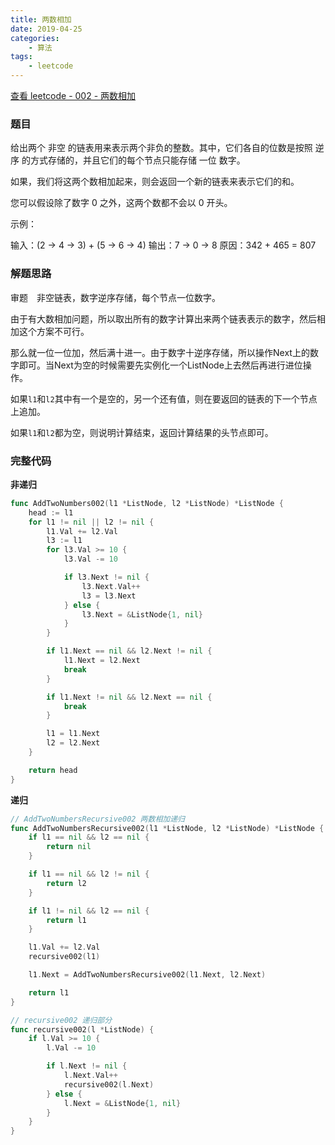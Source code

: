 ```yaml
---
title: 两数相加
date: 2019-04-25
categories:
    - 算法
tags:
    - leetcode
---
```


[查看 leetcode - 002 - 两数相加](https://leetcode.com/problems/add-two-numbers/ "leetcode - 002 - 两数相加")

### 题目

给出两个 非空 的链表用来表示两个非负的整数。其中，它们各自的位数是按照 逆序 的方式存储的，并且它们的每个节点只能存储 一位 数字。

如果，我们将这两个数相加起来，则会返回一个新的链表来表示它们的和。

您可以假设除了数字 0 之外，这两个数都不会以 0 开头。

示例：

输入：(2 -> 4 -> 3) + (5 -> 6 -> 4)
输出：7 -> 0 -> 8
原因：342 + 465 = 807

<!-- more -->

### 解题思路

审题　非空链表，数字逆序存储，每个节点一位数字。

由于有大数相加问题，所以取出所有的数字计算出来两个链表表示的数字，然后相加这个方案不可行。

那么就一位一位加，然后满十进一。由于数字十逆序存储，所以操作Next上的数字即可。当Next为空的时候需要先实例化一个ListNode上去然后再进行进位操作。

如果`l1`和`l2`其中有一个是空的，另一个还有值，则在要返回的链表的下一个节点上追加。

如果`l1`和`l2`都为空，则说明计算结束，返回计算结果的头节点即可。

### 完整代码

**非递归**

``` go
func AddTwoNumbers002(l1 *ListNode, l2 *ListNode) *ListNode {
	head := l1
	for l1 != nil || l2 != nil {
		l1.Val += l2.Val
		l3 := l1
		for l3.Val >= 10 {
			l3.Val -= 10

			if l3.Next != nil {
				l3.Next.Val++
				l3 = l3.Next
			} else {
				l3.Next = &ListNode{1, nil}
			}
		}

		if l1.Next == nil && l2.Next != nil {
			l1.Next = l2.Next
			break
		}

		if l1.Next != nil && l2.Next == nil {
			break
		}

		l1 = l1.Next
		l2 = l2.Next
	}

	return head
}
```

**递归**

``` go
// AddTwoNumbersRecursive002 两数相加递归
func AddTwoNumbersRecursive002(l1 *ListNode, l2 *ListNode) *ListNode {
	if l1 == nil && l2 == nil {
		return nil
	}

	if l1 == nil && l2 != nil {
		return l2
	}

	if l1 != nil && l2 == nil {
		return l1
	}

	l1.Val += l2.Val
	recursive002(l1)

	l1.Next = AddTwoNumbersRecursive002(l1.Next, l2.Next)

	return l1
}

// recursive002 递归部分
func recursive002(l *ListNode) {
	if l.Val >= 10 {
		l.Val -= 10

		if l.Next != nil {
			l.Next.Val++
			recursive002(l.Next)
		} else {
			l.Next = &ListNode{1, nil}
		}
	}
}
```
